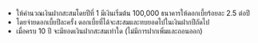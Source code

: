 - ให้คำนวณเงินฝากสะสมโดยปีที่ 1 มีเงินเริ่มต้น 100,000 ธนาคารให้ดอกเบี้ยร้อยละ 2.5 ต่อปี
- โดยจ่ายดอกเบี้ยปีละครั้ง ดอกเบี้ยที่ได้จะสะสมและทบยอดไปในเงินฝากปีถัดไป
- เมื่อครบ 10 ปี จะมียอดเงินฝากสะสมเท่าใด (ไม่มีการฝากเพิ่มและถอนออก)

